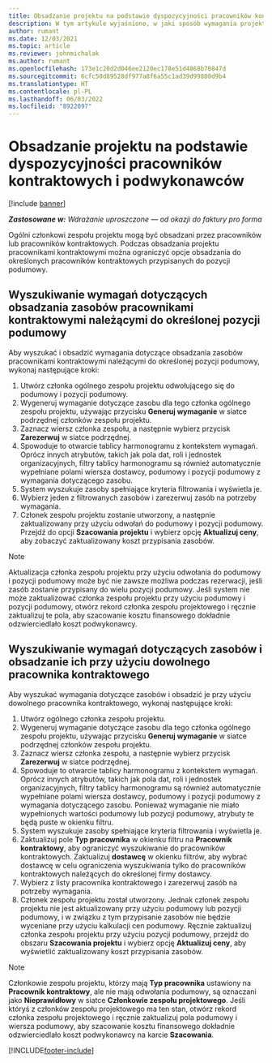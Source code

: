 ```yaml
---
title: Obsadzanie projektu na podstawie dyspozycyjności pracowników kontraktowych i podwykonawców
description: W tym artykule wyjaśniono, w jaki sposób wymagania projektów można spełniać przy użyciu dyspozycyjności pracowników kontraktowych lub podwykonawców w aplikacji Microsoft Dynamics 365 Project Operations.
author: rumant
ms.date: 12/03/2021
ms.topic: article
ms.reviewer: johnmichalak
ms.author: rumant
ms.openlocfilehash: 173e1c20d2d046ee2120ec178e51d4868b70847d
ms.sourcegitcommit: 6cfc50d89528df977a8f6a55c1ad39d99800d9b4
ms.translationtype: HT
ms.contentlocale: pl-PL
ms.lasthandoff: 06/03/2022
ms.locfileid: "8922097"
---
```

# <a name="staffing-a-project-with-contract-workers-and-subcontracted-capacity"></a>Obsadzanie projektu na podstawie dyspozycyjności pracowników kontraktowych i podwykonawców

[!include [banner](../../includes/dataverse-preview.md)]

_**Zastosowane w:** Wdrażanie uproszczone — od okazji do faktury pro forma_

Ogólni członkowi zespołu projektu mogą być obsadzani przez pracowników lub pracowników kontraktowych. Podczas obsadzania projektu pracownikami kontraktowymi można ograniczyć opcje obsadzania do określonych pracowników kontraktowych przypisanych do pozycji podumowy. 

## <a name="search-for-staff-resource-requirements-with-contract-workers-that-belong-to-a-specific-subcontract-line"></a>Wyszukiwanie wymagań dotyczących obsadzania zasobów pracownikami kontraktowymi należącymi do określonej pozycji podumowy

Aby wyszukać i obsadzić wymagania dotyczące obsadzania zasobów pracownikami kontraktowymi należącymi do określonej pozycji podumowy, wykonaj następujące kroki:

1. Utwórz członka ogólnego zespołu projektu odwołującego się do podumowy i pozycji podumowy.
2. Wygeneruj wymaganie dotyczące zasobu dla tego członka ogólnego zespołu projektu, używając przycisku **Generuj wymaganie** w siatce podrzędnej członków zespołu projektu.
3. Zaznacz wiersz członka zespołu, a następnie wybierz przycisk **Zarezerwuj** w siatce podrzędnej. 
4. Spowoduje to otwarcie tablicy harmonogramu z kontekstem wymagań. Oprócz innych atrybutów, takich jak pola dat, roli i jednostek organizacyjnych, filtry tablicy harmonogramu są również automatycznie wypełniane polami wiersza dostawcy, podumowy i pozycji podumowy z wymagania dotyczącego zasobu.
5. System wyszukuje zasoby spełniające kryteria filtrowania i wyświetla je. 
6. Wybierz jeden z filtrowanych zasobów i zarezerwuj zasób na potrzeby wymagania. 
7. Członek zespołu projektu zostanie utworzony, a następnie zaktualizowany przy użyciu odwołań do podumowy i pozycji podumowy. Przejdź do opcji **Szacowania projektu** i wybierz opcję **Aktualizuj ceny**, aby zobaczyć zaktualizowany koszt przypisania zasobów. 

> [!NOTE]
> Aktualizacja członka zespołu projektu przy użyciu odwołania do podumowy i pozycji podumowy może być nie zawsze możliwa podczas rezerwacji, jeśli zasób zostanie przypisany do wielu pozycji podumowy. Jeśli system nie może zaktualizować członka zespołu projektu przy użyciu podumowy i pozycji podumowy, otwórz rekord członka zespołu projektowego i ręcznie zaktualizuj te pola, aby szacowanie kosztu finansowego dokładnie odzwierciedlało koszt podwykonawcy.

## <a name="search-for-and-staff-resource-requirements-with-any-contract-worker"></a>Wyszukiwanie wymagań dotyczących zasobów i obsadzanie ich przy użyciu dowolnego pracownika kontraktowego

Aby wyszukać wymagania dotyczące zasobów i obsadzić je przy użyciu dowolnego pracownika kontraktowego, wykonaj następujące kroki:

1. Utwórz ogólnego członka zespołu projektu.
2. Wygeneruj wymaganie dotyczące zasobu dla tego członka ogólnego zespołu projektu, używając przycisku **Generuj wymaganie** w siatce podrzędnej członków zespołu projektu.
3. Zaznacz wiersz członka zespołu, a następnie wybierz przycisk **Zarezerwuj** w siatce podrzędnej. 
4. Spowoduje to otwarcie tablicy harmonogramu z kontekstem wymagań. Oprócz innych atrybutów, takich jak pola dat, roli i jednostek organizacyjnych, filtry tablicy harmonogramu są również automatycznie wypełniane polami wiersza dostawcy, podumowy i pozycji podumowy z wymagania dotyczącego zasobu. Ponieważ wymaganie nie miało wypełnionych wartości podumowy lub pozycji podumowy, atrybuty te będą puste w okienku filtru.
5. System wyszukuje zasoby spełniające kryteria filtrowania i wyświetla je.
6. Zaktualizuj pole **Typ pracownika** w okienku filtru na **Pracownik kontraktowy**, aby ograniczyć wyszukiwanie do pracowników kontraktowych. Zaktualizuj **dostawcę** w okienku filtrów, aby wybrać dostawcę w celu ograniczenia wyszukiwania tylko do pracowników kontraktowych należących do określonej firmy dostawcy.
7. Wybierz z listy pracownika kontraktowego i zarezerwuj zasób na potrzeby wymagania.
8. Członek zespołu projektu został utworzony. Jednak członek zespołu projektu nie jest aktualizowany przy użyciu podumowy lub pozycji podumowy, i w związku z tym przypisanie zasobów nie będzie wyceniane przy użyciu kalkulacji cen podumowy. Ręcznie zaktualizuj członka zespołu projektu przy użyciu pozycji podumowy, przejdź do obszaru **Szacowania projektu** i wybierz opcję **Aktualizuj ceny**, aby wyświetlić zaktualizowany koszt przypisania zasobów.

> [!NOTE]
> Członkowie zespołu projektu, którzy mają **Typ pracownika** ustawiony na **Pracownik kontraktowy**, ale nie mają odwołania podumowy, są oznaczani jako **Nieprawidłowy** w siatce **Członkowie zespołu projektowego**. Jeśli któryś z członków zespołu projektowego ma ten stan, otwórz rekord członka zespołu projektowego i ręcznie zaktualizuj pola podumowy i wiersza podumowy, aby szacowanie kosztu finansowego dokładnie odzwierciedlało koszt podwykonawcy na karcie **Szacowania**. 


[!INCLUDE[footer-include](../../includes/footer-banner.md)]

